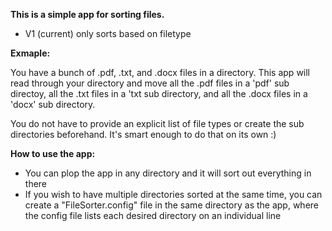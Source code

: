 **This is a simple app for sorting files.**
- V1 (current) only sorts based on filetype

**Exmaple:**

You have a bunch of .pdf, .txt, and .docx files in a directory. This app will read through your directory and move all the .pdf files in a 'pdf' sub directoy, all the .txt files in a 'txt sub directory, and all the .docx files in a 'docx' sub directory.

You do not have to provide an explicit list of file types or create the sub directories beforehand. It's smart enough to do that on its own :)


**How to use the app:**
- You can plop the app in any directory and it will sort out everything in there
- If you wish to have multiple directories sorted at the same time, you can create a "FileSorter.config" file in the same directory as the app, where the config file lists each desired directory on an individual line
